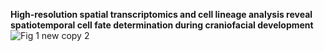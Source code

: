 **High-resolution spatial transcriptomics and cell lineage analysis reveal spatiotemporal cell fate determination during craniofacial development**
![Fig 1 new copy 2](https://github.com/user-attachments/assets/325fc21a-54ef-4535-9c93-f5959da1d2bb)

